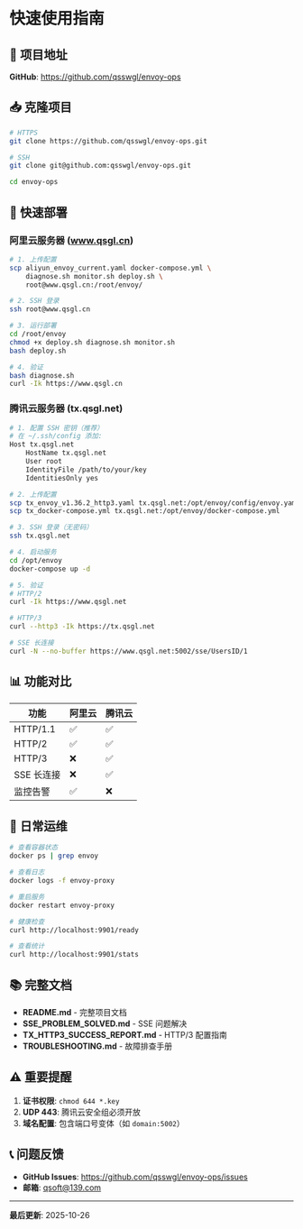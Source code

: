 # 快速使用指南

## 🎯 项目地址

**GitHub**: https://github.com/qsswgl/envoy-ops

## 📥 克隆项目

```bash
# HTTPS
git clone https://github.com/qsswgl/envoy-ops.git

# SSH
git clone git@github.com:qsswgl/envoy-ops.git

cd envoy-ops
```

## 🚀 快速部署

### 阿里云服务器 (www.qsgl.cn)

```bash
# 1. 上传配置
scp aliyun_envoy_current.yaml docker-compose.yml \
    diagnose.sh monitor.sh deploy.sh \
    root@www.qsgl.cn:/root/envoy/

# 2. SSH 登录
ssh root@www.qsgl.cn

# 3. 运行部署
cd /root/envoy
chmod +x deploy.sh diagnose.sh monitor.sh
bash deploy.sh

# 4. 验证
bash diagnose.sh
curl -Ik https://www.qsgl.cn
```

### 腾讯云服务器 (tx.qsgl.net)

```bash
# 1. 配置 SSH 密钥（推荐）
# 在 ~/.ssh/config 添加:
Host tx.qsgl.net
    HostName tx.qsgl.net
    User root
    IdentityFile /path/to/your/key
    IdentitiesOnly yes

# 2. 上传配置
scp tx_envoy_v1.36.2_http3.yaml tx.qsgl.net:/opt/envoy/config/envoy.yaml
scp tx_docker-compose.yml tx.qsgl.net:/opt/envoy/docker-compose.yml

# 3. SSH 登录（无密码）
ssh tx.qsgl.net

# 4. 启动服务
cd /opt/envoy
docker-compose up -d

# 5. 验证
# HTTP/2
curl -Ik https://www.qsgl.net

# HTTP/3
curl --http3 -Ik https://tx.qsgl.net

# SSE 长连接
curl -N --no-buffer https://www.qsgl.net:5002/sse/UsersID/1
```

## 📊 功能对比

| 功能 | 阿里云 | 腾讯云 |
|-----|-------|-------|
| HTTP/1.1 | ✅ | ✅ |
| HTTP/2 | ✅ | ✅ |
| HTTP/3 | ❌ | ✅ |
| SSE 长连接 | ❌ | ✅ |
| 监控告警 | ✅ | ❌ |

## 🔧 日常运维

```bash
# 查看容器状态
docker ps | grep envoy

# 查看日志
docker logs -f envoy-proxy

# 重启服务
docker restart envoy-proxy

# 健康检查
curl http://localhost:9901/ready

# 查看统计
curl http://localhost:9901/stats
```

## 📚 完整文档

- **README.md** - 完整项目文档
- **SSE_PROBLEM_SOLVED.md** - SSE 问题解决
- **TX_HTTP3_SUCCESS_REPORT.md** - HTTP/3 配置指南
- **TROUBLESHOOTING.md** - 故障排查手册

## ⚠️ 重要提醒

1. **证书权限**: `chmod 644 *.key`
2. **UDP 443**: 腾讯云安全组必须开放
3. **域名配置**: 包含端口号变体（如 `domain:5002`）

## 📞 问题反馈

- **GitHub Issues**: https://github.com/qsswgl/envoy-ops/issues
- **邮箱**: qsoft@139.com

---
**最后更新**: 2025-10-26

